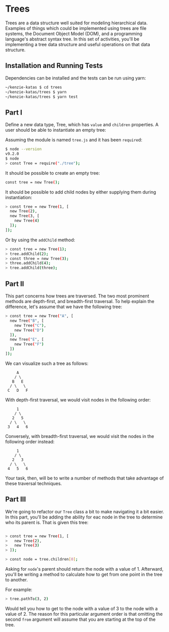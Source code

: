# Trees
Trees are a data structure well suited for modeling hierarchical data. Examples
of things which could be implemented using trees are file systems, the Document
Object Model (DOM), and a programming language's abstract syntax tree. In this
set of activities, you'll be implementing a tree data structure and useful
operations on that data structure.

## Installation and Running Tests

Dependencies can be installed and the tests can be run using yarn:

```bash
~/kenzie-katas $ cd trees
~/kenzie-katas/trees $ yarn
~/kenzie-katas/trees $ yarn test
```


## Part I
Define a new data type, Tree, which has `value` and `children` properties. A
user should be able to instantiate an empty tree:

Assuming the module is named `tree.js` and it has been `require`d:

```bash
$ node --version
v9.2.0
$ node
> const Tree = require("./tree");
```

It should be possible to create an empty tree:

```bash
const tree = new Tree();
```

It should be possible to add child nodes by either supplying them during
instantiation:

```bash
> const tree = new Tree(1, [
  new Tree(2),
  new Tree(3, [
    new Tree(4)
  ]);
]);
```

Or by using the `addChild` method:

```bash
> const tree = new Tree(1);
> tree.addChild(2);
> const three = new Tree(3);
> three.addChild(4);
> tree.addChild(three);
```

## Part II
This part concerns how trees are traversed. The two most prominent methods are
depth-first, and breadth-first traversal. To help explain the difference, let's
assume that we have the following tree:

```bash
> const tree = new Tree("A", [
  new Tree("B", [
    new Tree("C"),
    new Tree("D")
  ]),
  new Tree("E", [
    new Tree("F") 
  ])
]);
```

We can visualize such a tree as follows:

         A
        / \
       B   E
      / \   \
     C   D   F

With depth-first traversal, we would visit nodes in the following order:

         1
        / \
       2   5
      / \   \
     3   4   6

Conversely, with breadth-first traversal, we would visit the nodes in the
following order instead:

         1
        / \
       2   3
      / \   \
     4   5   6

Your task, then, will be to write a number of methods that take advantage of these
traversal techniques.

## Part III
We're going to refactor our `Tree` class a bit to make navigating it a bit easier.
In this part, you'll be adding the ability for eac node in the tree to determine who
its parent is. That is given this tree:
```bash

> const tree = new Tree(1, [
>   new Tree(2),
>   new Tree(3)
> ]);

> const node = tree.children[0];
```

Asking for `node`'s parent should return the node with a value of 1. Afterward, you'll
be writing a method to calculate how to get from one point in the tree to another.

For example:
```bash
> tree.pathTo(3, 2)
```

Would tell you how to get to the node with a value of 3 to the node with a value of 2. The 
reason for this particular argument order is that omitting the second `from` argument will
assume that you are starting at the top of the tree.
